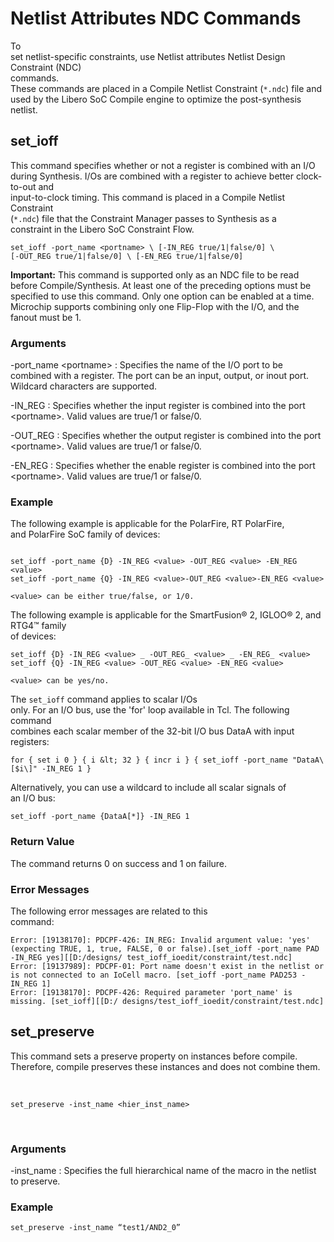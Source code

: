 # Netlist Attributes NDC Commands

To<br /> set netlist-specific constraints, use Netlist attributes Netlist Design Constraint \(NDC\)<br /> commands.<br /> These commands are placed in a Compile Netlist Constraint \(`*.ndc`\) file and<br /> used by the Libero SoC Compile engine to optimize the post-synthesis netlist.

## set\_ioff

This command specifies whether or not a register is combined with an I/O<br /> during Synthesis. I/Os are combined with a register to achieve better clock-to-out and<br /> input-to-clock timing. This command is placed in a Compile Netlist Constraint<br /> \(`*.ndc`\) file that the Constraint Manager passes to Synthesis as a<br /> constraint in the Libero SoC Constraint Flow.

```
set_ioff -port_name <portname> \ [-IN_REG true/1|false/0] \
[-OUT_REG true/1|false/0] \ [-EN_REG true/1|false/0]
```

**Important:** This command is supported only as an NDC file to be read before Compile/Synthesis. At least one of the preceding options must be specified to use this command. Only one option can be enabled at a time. Microchip supports combining only one Flip-Flop with the I/O, and the fanout must be 1.

### Arguments

-port\_name &lt;portname&gt;
:   Specifies the name of the I/O port to be combined with a register. The port can be an input, output, or inout port. Wildcard characters are supported.

-IN\_REG
:   Specifies whether the input register is combined into the port &lt;portname&gt;. Valid values are true/1 or false/0.

-OUT\_REG
:   Specifies whether the output register is combined into the port &lt;portname&gt;. Valid values are true/1 or false/0.

-EN\_REG
:   Specifies whether the enable register is combined into the port &lt;portname&gt;. Valid values are true/1 or false/0.

### Example

The following example is applicable for the PolarFire, RT PolarFire,<br /> and PolarFire SoC family of devices:

```

set_ioff -port_name {D} -IN_REG <value> -OUT_REG <value> -EN_REG <value>
set_ioff -port_name {Q} -IN_REG <value>-OUT_REG <value>-EN_REG <value>

<value> can be either true/false, or 1/0.
```

The following example is applicable for the SmartFusion® 2, IGLOO® 2, and RTG4™ family<br /> of devices:

``` {#CODEBLOCK_RMV_CSL_4BC}
set_ioff {D} -IN_REG <value> _ -OUT_REG_ <value> _ -EN_REG_ <value>
set_ioff {Q} -IN_REG <value> -OUT_REG <value> -EN_REG <value>

<value> can be yes/no.
```

The `set_ioff` command applies to scalar I/Os<br /> only. For an I/O bus, use the 'for' loop available in Tcl. The following command<br /> combines each scalar member of the 32-bit I/O bus DataA with input<br /> registers:

```
for { set i 0 } { i &lt; 32 } { incr i } { set_ioff -port_name "DataA\[$i\]" -IN_REG 1 }
```

Alternatively, you can use a wildcard to include all scalar signals of<br /> an I/O bus:

```
set_ioff -port_name {DataA[*]} -IN_REG 1
```

### Return Value

The command returns 0 on success and 1 on failure.

### Error Messages

The following error messages are related to this<br /> command:

```
Error: [19138170]: PDCPF-426: IN_REG: Invalid argument value: 'yes' (expecting TRUE, 1, true, FALSE, 0 or false).[set_ioff -port_name PAD -IN_REG yes][[D:/designs/ test_ioff_ioedit/constraint/test.ndc]
Error: [19137989]: PDCPF-01: Port name doesn't exist in the netlist or is not connected to an IoCell macro. [set_ioff -port_name PAD253 -IN_REG 1]
Error: [19138170]: PDCPF-426: Required parameter 'port_name' is missing. [set_ioff][[D:/ designs/test_ioff_ioedit/constraint/test.ndc]
```

## set\_preserve

This command sets a preserve property on instances before compile.<br /> Therefore, compile preserves these instances and does not combine them.

<br />

```
set_preserve -inst_name <hier_inst_name>
```

<br />

### Arguments

-inst\_name
:   Specifies the full hierarchical name of the macro in the netlist to preserve.

### Example

```
set_preserve -inst_name “test1/AND2_0”
```

